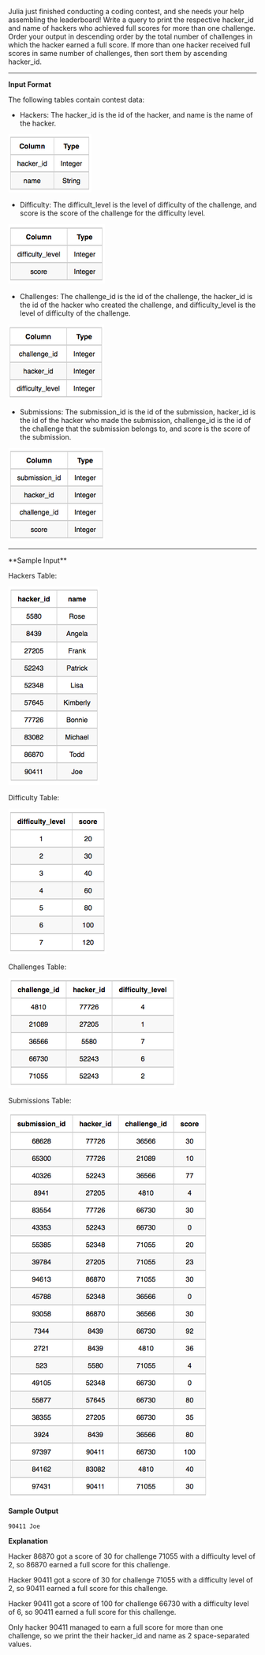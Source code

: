 Julia just finished conducting a coding contest, and she needs your help assembling the leaderboard! Write a query to print the respective hacker_id and name of hackers who achieved full scores for more than one challenge. Order your output in descending order by the total number of challenges in which the hacker earned a full score. If more than one hacker received full scores in same number of challenges, then sort them by ascending hacker_id.

<hr>

**Input Format**

The following tables contain contest data:

- Hackers: The hacker_id is the id of the hacker, and name is the name of the hacker.

<img src="res/1.png">

- Difficulty: The difficult_level is the level of difficulty of the challenge, and score is the score of the challenge for the difficulty level.

<img src="res/2.png">


- Challenges: The challenge_id is the id of the challenge, the hacker_id is the id of the hacker who created the challenge, and difficulty_level is the level of difficulty of the challenge.

<img src="res/3.png">

- Submissions: The submission_id is the id of the submission, hacker_id is the id of the hacker who made the submission, challenge_id is the id of the challenge that the submission belongs to, and score is the score of the submission.


<img src="res/4.png">


<hr>
**Sample Input**

Hackers Table:

<img src="res/5.png">

Difficulty Table:

<img src="res/6.png">

Challenges Table:

<img src="res/7.png">

Submissions Table:


<img src="res/8.png">


**Sample Output**

```
90411 Joe
```

**Explanation**

Hacker 86870 got a score of 30 for challenge 71055 with a difficulty level of 2, so 86870 earned a full score for this challenge.

Hacker 90411 got a score of 30 for challenge 71055 with a difficulty level of 2, so 90411 earned a full score for this challenge.

Hacker 90411 got a score of 100 for challenge 66730 with a difficulty level of 6, so 90411 earned a full score for this challenge.

Only hacker 90411 managed to earn a full score for more than one challenge, so we print the their hacker_id and name as 2 space-separated values.


